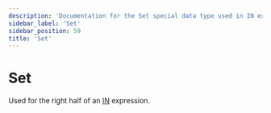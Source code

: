 ```yaml
---
description: 'Documentation for the Set special data type used in IN expressions'
sidebar_label: 'Set'
sidebar_position: 59
title: 'Set'
---
```


# Set

Used for the right half of an [IN](/sql-reference/operators/in) expression.
